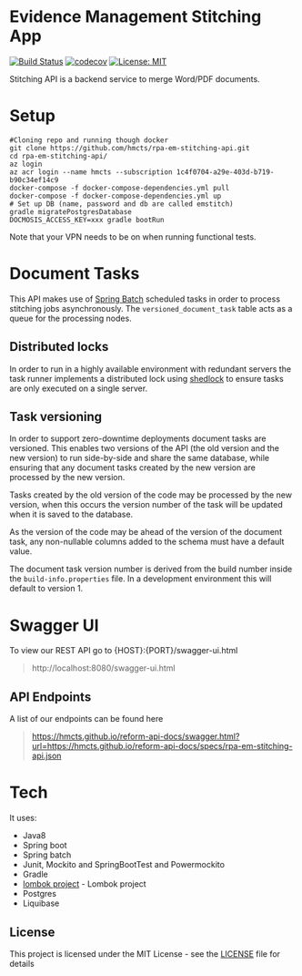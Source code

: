 # Evidence Management Stitching App

[![Build Status](https://travis-ci.org/hmcts/rpa-em-stitching-api.svg?branch=master)](https://travis-ci.org/hmcts/rpa-em-stitching-api)
[![codecov](https://codecov.io/gh/hmcts/rpa-em-stitching-api/branch/master/graph/badge.svg)](https://codecov.io/gh/hmcts/rpa-em-stitching-api)
[![License: MIT](https://img.shields.io/badge/License-MIT-yellow.svg)](https://opensource.org/licenses/MIT)

Stitching API is a backend service to merge Word/PDF documents.

# Setup

```
#Cloning repo and running though docker
git clone https://github.com/hmcts/rpa-em-stitching-api.git
cd rpa-em-stitching-api/
az login
az acr login --name hmcts --subscription 1c4f0704-a29e-403d-b719-b90c34ef14c9
docker-compose -f docker-compose-dependencies.yml pull
docker-compose -f docker-compose-dependencies.yml up
# Set up DB (name, password and db are called emstitch)
gradle migratePostgresDatabase
DOCMOSIS_ACCESS_KEY=xxx gradle bootRun
```
Note that your VPN needs to be on when running functional tests.

# Document Tasks

This API makes use of [Spring Batch](https://spring.io/projects/spring-batch) scheduled tasks in order to process stitching jobs asynchronously. The `versioned_document_task` table acts as a queue for the processing nodes.

## Distributed locks

In order to run in a highly available environment with redundant servers the task runner implements a distributed lock using [shedlock](https://github.com/lukas-krecan/ShedLock) to ensure tasks are only executed on a single server.

## Task versioning

In order to support zero-downtime deployments document tasks are versioned. This enables two versions of the API (the old version and the new version) to run side-by-side and share the same database, while ensuring that any document tasks created by the new version are processed by the new version.

Tasks created by the old version of the code may be processed by the new version, when this occurs the version number of the task will be updated when it is saved to the database.

As the version of the code may be ahead of the version of the document task, any non-nullable columns added to the schema must have a default value.

The document task version number is derived from the build number inside the `build-info.properties` file. In a development environment this will default to version 1. 
# Swagger UI
To view our REST API go to {HOST}:{PORT}/swagger-ui.html
> http://localhost:8080/swagger-ui.html

## API Endpoints
A list of our endpoints can be found here
> https://hmcts.github.io/reform-api-docs/swagger.html?url=https://hmcts.github.io/reform-api-docs/specs/rpa-em-stitching-api.json

# Tech
It uses:

* Java8
* Spring boot
* Spring batch
* Junit, Mockito and SpringBootTest and Powermockito
* Gradle
* [lombok project](https://projectlombok.org/) - Lombok project
* Postgres
* Liquibase

## License
This project is licensed under the MIT License - see the [LICENSE](LICENSE) file for details
